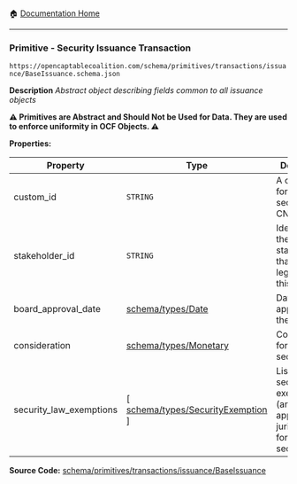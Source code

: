 :house: [Documentation Home](/README.md)

---

### Primitive - Security Issuance Transaction

`https://opencaptablecoalition.com/schema/primitives/transactions/issuance/BaseIssuance.schema.json`

**Description** _Abstract object describing fields common to all issuance objects_

**:warning: Primitives are Abstract and Should Not be Used for Data. They are used to enforce uniformity in OCF Objects. :warning:**

**Properties:**

| Property                | Type                                                                          | Description                                                                      | Required   |
| ----------------------- | ----------------------------------------------------------------------------- | -------------------------------------------------------------------------------- | ---------- |
| custom_id               | `STRING`                                                                      | A custom ID for this security (e.g. CN-1.)                                       | `REQUIRED` |
| stakeholder_id          | `STRING`                                                                      | Identifier for the stakeholder that holds legal title to this security           | `REQUIRED` |
| board_approval_date     | [schema/types/Date](/docs/schema/types/Date.md)                               | Date of board approval for the security                                          | `REQUIRED` |
| consideration           | [schema/types/Monetary](/docs/schema/types/Monetary.md)                       | Consideration for the security                                                   | `REQUIRED` |
| security_law_exemptions | [ [schema/types/SecurityExemption](/docs/schema/types/SecurityExemption.md) ] | List of security law exemptions (and applicable jurisdictions) for this security | `REQUIRED` |

**Source Code:** [schema/primitives/transactions/issuance/BaseIssuance](/schema/primitives/transactions/issuance/BaseIssuance.schema.json)
